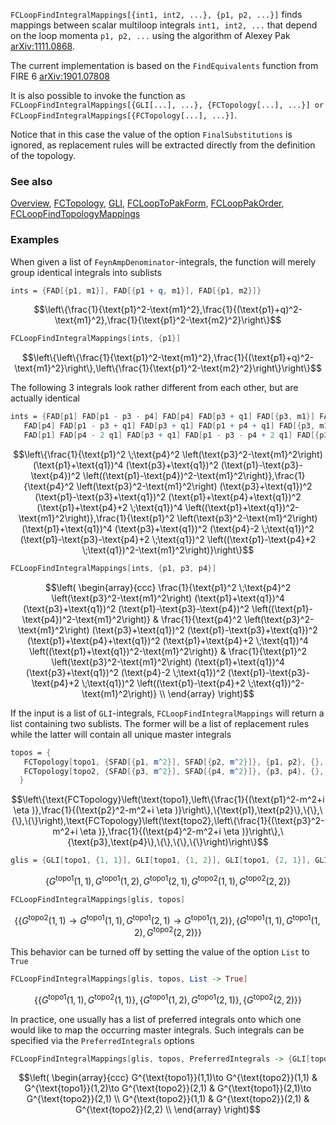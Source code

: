 `FCLoopFindIntegralMappings[{int1, int2, ...}, {p1, p2, ...}]` finds mappings between scalar multiloop integrals `int1, int2, ...` that depend on the loop momenta `p1, p2, ...` using the algorithm of Alexey Pak [arXiv:1111.0868](https://arxiv.org/abs/1111.0868).

The current implementation is based on the `FindEquivalents` function from FIRE 6 [arXiv:1901.07808](https://arxiv.org/abs/1901.07808)

It is also possible to invoke the function as `FCLoopFindIntegralMappings[{GLI[...], ...}, {FCTopology[...], ...}] or FCLoopFindIntegralMappings[{FCTopology[...], ...}]`.

Notice that in this case the value of the option `FinalSubstitutions` is ignored, as replacement rules will be extracted directly from the definition of the topology.

### See also

[Overview](Extra/FeynCalc.md), [FCTopology](FCTopology.md), [GLI](GLI.md), [FCLoopToPakForm](FCLoopToPakForm.md), [FCLoopPakOrder](FCLoopPakOrder.md), [FCLoopFindTopologyMappings](FCLoopFindTopologyMappings.md)

### Examples

When given a list of `FeynAmpDenominator`-integrals, the function will merely group identical integrals into sublists

```mathematica
ints = {FAD[{p1, m1}], FAD[{p1 + q, m1}], FAD[{p1, m2}]}
```

$$\left\{\frac{1}{\text{p1}^2-\text{m1}^2},\frac{1}{(\text{p1}+q)^2-\text{m1}^2},\frac{1}{\text{p1}^2-\text{m2}^2}\right\}$$

```mathematica
FCLoopFindIntegralMappings[ints, {p1}]
```

$$\left\{\left\{\frac{1}{\text{p1}^2-\text{m1}^2},\frac{1}{(\text{p1}+q)^2-\text{m1}^2}\right\},\left\{\frac{1}{\text{p1}^2-\text{m2}^2}\right\}\right\}$$

The following 3 integrals look rather different from each other, but are actually identical

```mathematica
ints = {FAD[p1] FAD[p1 - p3 - p4] FAD[p4] FAD[p3 + q1] FAD[{p3, m1}] FAD[{p1 - p4, m1}] FAD[{p1 + q1, 0}, {p1 + q1, 0}], 
   FAD[p4] FAD[p1 - p3 + q1] FAD[p3 + q1] FAD[p1 + p4 + q1] FAD[{p3, m1}] FAD[{p1 + q1, m1}] FAD[{p1 + p4 + 2 q1, 0}, {p1 + p4 + 2 q1, 0}], 
   FAD[p1] FAD[p4 - 2 q1] FAD[p3 + q1] FAD[p1 - p3 - p4 + 2 q1] FAD[{p3, m1}] FAD[{p1 - p4 + 2 q1, m1}] FAD[{p1 + q1, 0}, {p1 + q1, 0}]}
```

$$\left\{\frac{1}{\text{p1}^2 \;\text{p4}^2 \left(\text{p3}^2-\text{m1}^2\right) (\text{p1}+\text{q1})^4 (\text{p3}+\text{q1})^2 (\text{p1}-\text{p3}-\text{p4})^2 \left((\text{p1}-\text{p4})^2-\text{m1}^2\right)},\frac{1}{\text{p4}^2 \left(\text{p3}^2-\text{m1}^2\right) (\text{p3}+\text{q1})^2 (\text{p1}-\text{p3}+\text{q1})^2 (\text{p1}+\text{p4}+\text{q1})^2 (\text{p1}+\text{p4}+2 \;\text{q1})^4 \left((\text{p1}+\text{q1})^2-\text{m1}^2\right)},\frac{1}{\text{p1}^2 \left(\text{p3}^2-\text{m1}^2\right) (\text{p1}+\text{q1})^4 (\text{p3}+\text{q1})^2 (\text{p4}-2 \;\text{q1})^2 (\text{p1}-\text{p3}-\text{p4}+2 \;\text{q1})^2 \left((\text{p1}-\text{p4}+2 \;\text{q1})^2-\text{m1}^2\right)}\right\}$$

```mathematica
FCLoopFindIntegralMappings[ints, {p1, p3, p4}]
```

$$\left(
\begin{array}{ccc}
 \frac{1}{\text{p1}^2 \;\text{p4}^2 \left(\text{p3}^2-\text{m1}^2\right) (\text{p1}+\text{q1})^4 (\text{p3}+\text{q1})^2 (\text{p1}-\text{p3}-\text{p4})^2 \left((\text{p1}-\text{p4})^2-\text{m1}^2\right)} & \frac{1}{\text{p4}^2 \left(\text{p3}^2-\text{m1}^2\right) (\text{p3}+\text{q1})^2 (\text{p1}-\text{p3}+\text{q1})^2 (\text{p1}+\text{p4}+\text{q1})^2 (\text{p1}+\text{p4}+2 \;\text{q1})^4 \left((\text{p1}+\text{q1})^2-\text{m1}^2\right)} & \frac{1}{\text{p1}^2 \left(\text{p3}^2-\text{m1}^2\right) (\text{p1}+\text{q1})^4 (\text{p3}+\text{q1})^2 (\text{p4}-2 \;\text{q1})^2 (\text{p1}-\text{p3}-\text{p4}+2 \;\text{q1})^2 \left((\text{p1}-\text{p4}+2 \;\text{q1})^2-\text{m1}^2\right)} \\
\end{array}
\right)$$

If the input is a list of `GLI`-integrals, `FCLoopFindIntegralMappings` will return a list containing two sublists. The former will be a list of replacement rules while the latter will contain all unique master integrals

```mathematica
topos = {
   FCTopology[topo1, {SFAD[{p1, m^2}], SFAD[{p2, m^2}]}, {p1, p2}, {}, {}, {}], 
   FCTopology[topo2, {SFAD[{p3, m^2}], SFAD[{p4, m^2}]}, {p3, p4}, {}, {}, {}] 
  }
```

$$\left\{\text{FCTopology}\left(\text{topo1},\left\{\frac{1}{(\text{p1}^2-m^2+i \eta )},\frac{1}{(\text{p2}^2-m^2+i \eta )}\right\},\{\text{p1},\text{p2}\},\{\},\{\},\{\}\right),\text{FCTopology}\left(\text{topo2},\left\{\frac{1}{(\text{p3}^2-m^2+i \eta )},\frac{1}{(\text{p4}^2-m^2+i \eta )}\right\},\{\text{p3},\text{p4}\},\{\},\{\},\{\}\right)\right\}$$

```mathematica
glis = {GLI[topo1, {1, 1}], GLI[topo1, {1, 2}], GLI[topo1, {2, 1}], GLI[topo2, {1, 1}], GLI[topo2, {2, 2}]}
```

$$\left\{G^{\text{topo1}}(1,1),G^{\text{topo1}}(1,2),G^{\text{topo1}}(2,1),G^{\text{topo2}}(1,1),G^{\text{topo2}}(2,2)\right\}$$

```mathematica
FCLoopFindIntegralMappings[glis, topos]
```

$$\left\{\left\{G^{\text{topo2}}(1,1)\to G^{\text{topo1}}(1,1),G^{\text{topo1}}(2,1)\to G^{\text{topo1}}(1,2)\right\},\left\{G^{\text{topo1}}(1,1),G^{\text{topo1}}(1,2),G^{\text{topo2}}(2,2)\right\}\right\}$$

This behavior can be turned off by setting the value of the option `List` to `True`

```mathematica
FCLoopFindIntegralMappings[glis, topos, List -> True]
```

$$\left\{\left\{G^{\text{topo1}}(1,1),G^{\text{topo2}}(1,1)\right\},\left\{G^{\text{topo1}}(1,2),G^{\text{topo1}}(2,1)\right\},\left\{G^{\text{topo2}}(2,2)\right\}\right\}$$

In practice, one usually has a list of preferred integrals onto which one would like to map the occurring master integrals. Such integrals can be specified via the `PreferredIntegrals` options

```mathematica
FCLoopFindIntegralMappings[glis, topos, PreferredIntegrals -> {GLI[topo2, {1, 1}], GLI[topo2, {2, 1}]}]
```

$$\left(
\begin{array}{ccc}
 G^{\text{topo1}}(1,1)\to G^{\text{topo2}}(1,1) & G^{\text{topo1}}(1,2)\to G^{\text{topo2}}(2,1) & G^{\text{topo1}}(2,1)\to G^{\text{topo2}}(2,1) \\
 G^{\text{topo2}}(1,1) & G^{\text{topo2}}(2,1) & G^{\text{topo2}}(2,2) \\
\end{array}
\right)$$